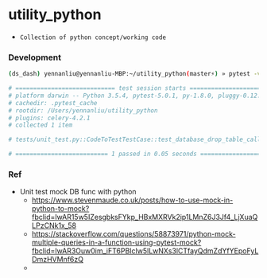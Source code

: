 # utility_python

- `Collection of python concept/working code` 


### Development 

```bash
(ds_dash) yennanliu@yennanliu-MBP:~/utility_python(master⚡) » pytest -v tests

# ============================ test session starts =============================
# platform darwin -- Python 3.5.4, pytest-5.0.1, py-1.8.0, pluggy-0.12.0 -- /Users/yennanliu/anaconda3/envs/ds_dash/bin/python
# cachedir: .pytest_cache
# rootdir: /Users/yennanliu/utility_python
# plugins: celery-4.2.1
# collected 1 item                                                             

# tests/unit_test.py::CodeToTestTestCase::test_database_drop_table_call PASSED [100%]

# ========================== 1 passed in 0.05 seconds ==========================

```

### Ref 

- Unit test mock DB func with python 
	- https://www.stevenmaude.co.uk/posts/how-to-use-mock-in-python-to-mock?fbclid=IwAR15w5IZesgbksFYkp_HBxMXRVk2ip1LMnZ6J3Jf4_LjXuaQLPzCNk1x_58
	- https://stackoverflow.com/questions/58873971/python-mock-multiple-queries-in-a-function-using-pytest-mock?fbclid=IwAR3Ouw0im_iFT6PBIclw5lLwNXs3lCTfayQdmZdYfYEpoFyLDmzHVMnf6zQ
	- 
